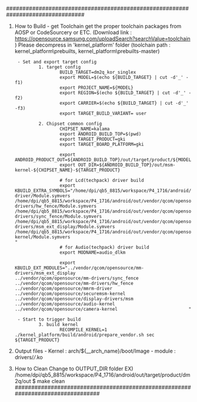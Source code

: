 ################################################################################
1. How to Build
        - get Toolchain
                get the proper toolchain packages from AOSP or CodeSourcery or ETC.
                (Download link : https://opensource.samsung.com/uploadSearch?searchValue=toolchain )
                Please decompress in 'kernel_platform' folder
                (toolchain path : kernel_platform\prebuilts, kernel_platform\prebuilts-master)

        - Set and export target config
                1. target config
                        BUILD_TARGET=dm2q_kor_singlex
                        export MODEL=$(echo ${BUILD_TARGET} | cut -d'_' -f1)
                        export PROJECT_NAME=${MODEL}
                        export REGION=$(echo ${BUILD_TARGET} | cut -d'_' -f2)
                        export CARRIER=$(echo ${BUILD_TARGET} | cut -d'_' -f3)
                        export TARGET_BUILD_VARIANT= user
                        
                2. Chipset common config
                        CHIPSET_NAME=kalama
                        export ANDROID_BUILD_TOP=$(pwd)
                        export TARGET_PRODUCT=gki
                        export TARGET_BOARD_PLATFORM=gki

                        export ANDROID_PRODUCT_OUT=${ANDROID_BUILD_TOP}/out/target/product/${MODEL}
                        export OUT_DIR=${ANDROID_BUILD_TOP}/out/msm-kernel-${CHIPSET_NAME}-${TARGET_PRODUCT}

                        # for Lcd(techpack) driver build
                        export KBUILD_EXTRA_SYMBOLS="/home/dpi/qb5_8815/workspace/P4_1716/android/out/vendor/qcom/opensource/mmrm-driver/Module.symvers                                                                         /home/dpi/qb5_8815/workspace/P4_1716/android/out/vendor/qcom/opensource/mm-drivers/hw_fence/Module.symvers                                                                         /home/dpi/qb5_8815/workspace/P4_1716/android/out/vendor/qcom/opensource/mm-drivers/sync_fence/Module.symvers                                                                         /home/dpi/qb5_8815/workspace/P4_1716/android/out/vendor/qcom/opensource/mm-drivers/msm_ext_display/Module.symvers                                                                         /home/dpi/qb5_8815/workspace/P4_1716/android/out/vendor/qcom/opensource/securemsm-kernel/Module.symvers                                                                         "
                        # for Audio(techpack) driver build
                        export MODNAME=audio_dlkm

                        export KBUILD_EXT_MODULES="../vendor/qcom/opensource/mm-drivers/msm_ext_display                           ../vendor/qcom/opensource/mm-drivers/sync_fence                           ../vendor/qcom/opensource/mm-drivers/hw_fence                           ../vendor/qcom/opensource/mmrm-driver                           ../vendor/qcom/opensource/securemsm-kernel                           ../vendor/qcom/opensource/display-drivers/msm                           ../vendor/qcom/opensource/audio-kernel                           ../vendor/qcom/opensource/camera-kernel                           "

        - Start to trigger build
                3. build kernel
                        RECOMPILE_KERNEL=1 ./kernel_platform/build/android/prepare_vendor.sh sec ${TARGET_PRODUCT}


2. Output files
        - Kernel : arch/${__arch_name}/boot/Image
        - module : drivers/*/*.ko

3. How to Clean
        Change to OUTPUT_DIR folder
        EX) /home/dpi/qb5_8815/workspace/P4_1716/android/out/target/product/dm2q/out
        $ make clean
################################################################################
